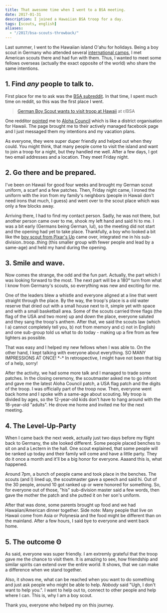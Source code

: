 ```yaml
---
title: That awesome time when I went to a BSA meeting.
date: 2017-01-31
description: I joined a Hawaiian BSA troop for a day.
tags: [scouts, english]
aliases:
  - "/2017/bsa-scouts-throwback/"
---
```


Last summer, I went to the Hawaiian island O'ahu for holidays. Being a boy scout in Germany who attended several [international camps](https://www.intercamp.info/), I met American scouts there and had fun with them. Thus, I wanted to meet some fellows overseas (actually the exact opposite of the world) who share the same intentions.

## 1. Find *any* people to talk to.

First place for me to ask was the [BSA subreddit](https://www.reddit.com/r/BSA). In that time, I spent much time on reddit, so this was the first place I went.

> [German Boy Scout wants to visit troop at Hawaii](https://www.reddit.com/r/BSA/comments/41t69d/german_boy_scout_wants_to_visit_troop_at_hawaii/?ref=share&ref_source=embed) at r/BSA


One redditor [pointed](https://www.reddit.com/r/BSA/comments/41t69d/german_boy_scout_wants_to_visit_troop_at_hawaii/czl9d91/) me to [Aloha Council](http://www.alohacouncilbsa.org/) which is like a district organisation for Hawaii. The page brought me to their actively managed facebook page and I just messaged them my intentions and my vacation plans.

As everyone, they were super duper friendly and helped out when they could. You might think, that many people come to visit the island and want to join a troop for a night, but they handled me well. After a few days, I got two email addresses and a location. They meet Friday night.

## 2. Go there and be prepared.

I've been on Hawaii for good four weeks and brought my German scout uniform, a scarf and a few patches. Then, Friday night came, I ironed the uniform with the iron from my family's neighbors (people in Hawaii don't need irons that much, I guess) and went over to the scout place which was only a few blocks away.

Arriving there, I had to find my contact person. Sadly, he was not there, but another person came over to me, shook my left hand and said hi to me. I was a bit early (Germans being German, lul), so the meeting did not start and the opening had yet to take place. Thankfully, a boy who looked a bit like the [boy scout from Pixar's Up](http://ones2watch4.com/movies/reviews/up-2/) came over, integrated me in his sub-division..troop..thing (this smaller group with fewer people and lead by a same-age) and held my hand during the opening.


## 3. Smile and wave.

Now comes the strange, the odd and the fun part. Actually, the part which I was looking forward to the most. The next part will be a 180° turn from what I know from Germany's scouts, so everything was new and exciting for me.

One of the leaders blew a whistle and everyone aligned at a line that went straight through the place. By the way, the troop's place is a old water reserve that dried out with a small house next to it, simple yet with space and with a small basketball area. Some of the scouts carried three flags (the flag of the USA and two more) up and down the place, everyone saluted and they sang the troop's anthem. After that, we said the scouts law (which I a) cannot completely tell you, b) not from memory and c) not in English) and one sub-group told us what to do today - making up a fire from as few lighters as possible.

That was easy and I helped my new fellows when I was able to. On the other hand, I kept talking with everyone about everything. SO MANY IMPRESSIONS AT ONCE! \*-\* In retrospective, I might have not been that big of a help, sorry!

After the activity, we had some more talk and I managed to trade some patches. In the closing ceremony, the scoutmaster asked me to go infront and gave me the latest Aloha Council patch, a USA flag patch and the digits of the troop. I was officially part of the troop now. Then, everyone went back home and I spoke with a same-age about scouting. My troop is divided by ages, so the 12-year-old kids don't have to hang around with the 18-year-old "adults". He drove me home and invited me for the next meeting.

## 4. The Level-Up-Party

When I came back the next week, actually just two days before my flight back to Germany, the site looked different. Some people placed benches to sit on and a Lectern in the hall. One scout explained, that some people will be ranked up today and their family will come and have a little party. They do it once a month and it'll be a big honor for everyone. Aaaand this is, what happened.

Around 7pm, a bunch of people came and took place in the benches. The scouts (and I) lined up, the scoutmaster gave a speech and said hi. Out of the 30 people, around 10 got ranked up or were honored for something. So, for everyone out of those, "his" sub-division master said a few words, then gave the mother the patch and she putted it on her son's uniform.

After that was done, some parents brought up food and we had Hawaiian/American dinner together. Side note: Many people that live on Hawaii come from Asia or Polynesia and the food might be different than on the mainland. After a few hours, I said bye to everyone and went back home.


## 5. The outcome &#664;

As said, everyone was super friendly. I am extremly grateful that the troop gave me the chance to visit them. It is amazing to see, how friendship and similar spirits can extend over the entire world. It shows, that we can make a difference when we stand together.

Also, it shows me, what can be reached when you want to do something and just ask people who might be able to help. *Nobody* said "Ugh, I don't want to help you.". I want to help out to, connect to other people and help where I can. This is, why I am a boy scout.

Thank you, everyone who helped my on this journey.